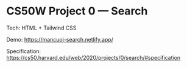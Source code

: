 # CS50W Project 0 — Search

Tech: HTML + Tailwind CSS

Demo: https://mancuoj-search.netlify.app/

Specification: https://cs50.harvard.edu/web/2020/projects/0/search/#specification

